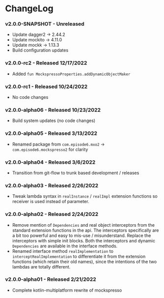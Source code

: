 # ChangeLog

### v2.0.0-SNAPSHOT - Unreleased

- Update dagger2 -> 2.44.2
- Update mockito -> 4.11.0
- Update mockk -> 1.13.3
- Build configuration updates

### v2.0.0-rc2 - Released 12/17/2022

- Added `fun MockspressoProperties.addDynamicObjectMaker`

### v2.0.0-rc1 - Released 10/24/2022

- No code changes

### v2.0.0-alpha06 - Released 10/23/2022

- Build system updates (no code changes)

### v2.0.0-alpha05 - Released 3/13/2022

- Renamed package from `com.episode6.mxo2` -> `com.episode6.mockspresso2` for clarity

### v2.0.0-alpha04 - Released 3/6/2022

- Transition from git-flow to trunk based development / releases

### v2.0.0-alpha03 - Released 2/26/2022

- Tweak lambda syntax in `realInstance` / `realImpl` extension functions so receiver is used instead of parameter.

### v2.0.0-alpha02 - Released 2/24/2022

- Remove mention of `Dependencies` and real object interceptors from the standard extension functions in the api. The
  interceptors specifically are a bit too powerful and easy to mis-use / misunderstand. Replace the interceptors with
  simple init blocks. Both the interceptors and dynamic `Dependencies` are available in the interface methods.
- Renamed interface method `realImplementation` to `interceptRealImplementation` to differentiate it from the extension
  functions (which retain their old names), since the intentions of the two lambdas are totally different.

### v2.0.0-alpha01 - Released 2/21/2022

- Complete kotlin-multiplatform rewrite of mockspresso
